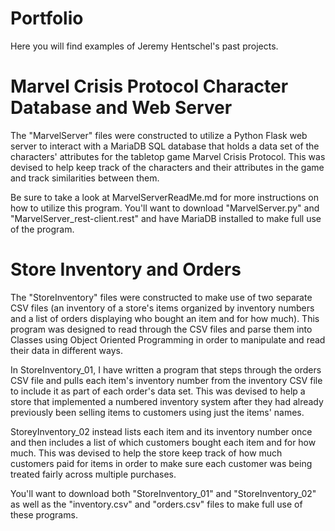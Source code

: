 # Portfolio  
Here you will find examples of Jeremy Hentschel's past projects.  

# Marvel Crisis Protocol Character Database and Web Server 
The "MarvelServer" files were constructed to utilize a Python Flask web server to interact with a MariaDB SQL database that holds a data set of the characters' attributes for the tabletop game Marvel Crisis Protocol.  This was devised to help keep track of the characters and their attributes in the game and track similarities between them.  

Be sure to take a look at MarvelServerReadMe.md for more instructions on how to utilize this program. 
You'll want to download "MarvelServer.py" and "MarvelServer_rest-client.rest" and have MariaDB installed to make full use of the program. 

# Store Inventory and Orders 
The "StoreInventory" files were constructed to make use of two separate CSV files (an inventory of a store's items organized by inventory numbers and a list of orders displaying who bought an item and for how much). This program was designed to read through the CSV files and parse them into Classes using Object Oriented Programming in order to manipulate and read their data in different ways.  

In StoreInventory_01, I have written a program that steps through the orders CSV file and pulls each item's inventory number from the inventory CSV file to include it as part of each order's data set. This was devised to help a store that implemented a numbered inventory system after they had already previously been selling items to customers using just the items' names.  

StoreyInventory_02 instead lists each item and its inventory number once and then includes a list of which customers bought each item and for how much. This was devised to help the store keep track of how much customers paid for items in order to make sure each customer was being treated fairly across multiple purchases.  

You'll want to download both "StoreInventory_01" and "StoreInventory_02" as well as the "inventory.csv" and "orders.csv" files to make full use of these programs. 
